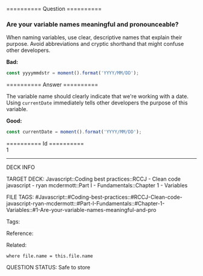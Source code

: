 ========== Question ==========  

### Are your variable names meaningful and pronounceable?

When naming variables, use clear, descriptive names that explain their purpose. Avoid abbreviations and cryptic shorthand that might confuse other developers.

**Bad:**

```javascript
const yyyymmdstr = moment().format('YYYY/MM/DD');
```  

========== Answer ==========  

The variable name should clearly indicate that we're working with a date. Using `currentDate` immediately tells other developers the purpose of this variable.

**Good:**

```javascript
const currentDate = moment().format('YYYY/MM/DD');
```

========== Id ==========  
1

---

DECK INFO

TARGET DECK: Javascript::Coding best practices::RCCJ - Clean code javascript - ryan mcdermott::Part I - Fundamentals::Chapter 1 - Variables

FILE TAGS: #Javascript::#Coding-best-practices::#RCCJ-Clean-code-javascript-ryan-mcdermott::#Part-I-Fundamentals::#Chapter-1-Variables::#1-Are-your-variable-names-meaningful-and-pro

Tags:

Reference:

Related:

```dataview
where file.name = this.file.name
```

QUESTION STATUS: Safe to store

